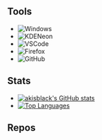 ## Tools

- ![Windows](https://img.shields.io/badge/Windows-10-272727?style=for-the-badge&logo=Windows)
- ![KDENeon](https://img.shields.io/badge/KDE-Neon-272727?style=for-the-badge&logo=KDE)
- ![VSCode](https://img.shields.io/static/v1?label=VSCode&message=User&style=for-the-badge&color=272727&logo=Visual-Studio-Code)
- ![Firefox](https://www.shields.io/badge/Firefox-Nightly-272727?logo=firefox&style=for-the-badge)
- ![GitHub](https://img.shields.io/badge/GitHub-akisblack-272727?style=for-the-badge&logo=Github)

## Stats

- [![akisblack's GitHub stats](https://github-readme-stats.vercel.app/api?username=akisblack&count_private=true&show_icons=true&theme=dark)](https://github.com/akisblack/github-readme-stats)
- [![Top Languages](https://github-readme-stats.vercel.app/api/top-langs/?username=akisblack&langs_count=10&theme=dark)](https://github.com/anuraghazra/github-readme-stats)

## Repos

<!--- [![ReadMe Card](https://github-readme-stats.vercel.app/api/pin/?username=akisblack&repo=akisblack.github.io&theme=dark)](https://github.com/akisblack/akisblack.github.io)
- [![ReadMe Card](https://github-readme-stats.vercel.app/api/pin/?username=akisblack&repo=Wii-Support-Bot&theme=dark)](https://github.com/akisblack/Wii-Support-Bot)
- [![ReadMe Card](https://github-readme-stats.vercel.app/api/pin/?username=Devnol&repo=Miini-hwkit&theme=dark)](https://github.com/Devnol/Miini-hwkit)

*You can find extra info at [my website](https://akisblack.github.io)*

